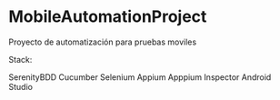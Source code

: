 # MobileAutomationProject
Proyecto de automatización para pruebas moviles

Stack:

SerenityBDD
Cucumber
Selenium
Appium
Apppium Inspector
Android Studio
